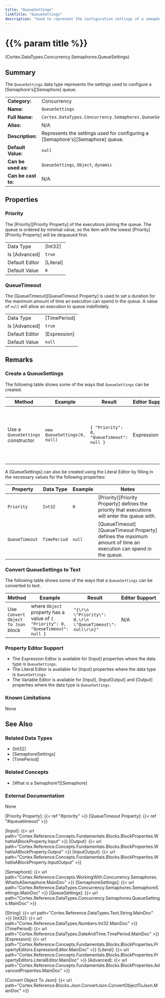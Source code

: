 ```yaml
---
title: "QueueSettings"
linkTitle: "QueueSettings"
description: "Used to represent the configuration settings of a semaphore's queue."
---
```


# {{% param title %}}

<p class="namespace">(Cortex.DataTypes.Concurrency.Semaphores.QueueSettings)</p>

## Summary

The `QueueSettings` data type represents the settings used to configure a [Semaphore's][Semaphore] queue.

| | |
|-|-|
| **Category:**          | Concurrency                                                  |
| **Name:**              | `QueueSettings`                                |
| **Full Name:**         | `Cortex.DataTypes.Concurrency.Semaphores.QueueSettings`         |
| **Alias:**             | N/A|
| **Description:**       | Represents the settings used for configuring a [Semaphore's][Semaphore] queue. |
| **Default Value:**     | `null`                             |
| **Can be used as:**    | `QueueSettings`, `Object`, `dynamic`           |
| **Can be cast to:**    | N/A |

## Properties

### Priority

The [Priority][Priority Property] of the executions joining the queue.
The queue is ordered by minimal value, so the item with the lowest [Priority][Priority Property] will be dequeued first.

| | |
|--------------------|---------------------------|
| Data Type | [Int32] |
| Is [Advanced] | `true` |
| Default Editor | [Literal] |
| Default Value | `0` |

### QueueTimeout

The [QueueTimeout][QueueTimeout Property] is used to set a duration for the maximum amount of time an execution can spend in the queue.
A value of `null` will allow an execution to queue indefinitely.

| | |
|--------------------|---------------------------|
| Data Type | [TimePeriod] |
| Is [Advanced] | `true` |
| Default Editor | [Expression] |
| Default Value | `null` |

## Remarks

### Create a QueueSettings

The following table shows some of the ways that `QueueSettings` can be created.

| Method | Example | Result | Editor&nbsp;Support | Notes |
|-|-|-|-|-|
| Use a `QueueSettings` constructor | `new QueueSettings(0, null)` | `{ "Priority": 0, "QueueTimeout": null }`| Expression | Creates a new [QueueSettings] that can be used to configure the functions of a [Semaphore's][Semaphore] queue. |

A [QueueSettings] can also be created using the Literal Editor by filling in the necessary values for the following properties:

| Property | Data Type | Example | Notes |
|-|-|-|-|
| `Priority` | `Int32` | `0` | [Priority][Priority Property] defines the priority that executions will enter the queue with. |
| `QueueTimeout` | `TimePeriod` | `null` | [QueueTimeout][QueueTimeout Property] defines the maximum amount of time an execution can spend in the queue. |

### Convert QueueSettings to Text

The following table shows some of the ways that a `QueueSettings` can be converted to text.

| Method | Example | Result | Editor&nbsp;Support | Notes |
|-|-|-|-|-|
| Use `Convert Object To Json` block | where `Object` property has a value of `{ "Priority": 0, "QueueTimeout": null }` | `"{\r\n  \"Priority\": 0,\r\n  \"QueueTimeout\": null\r\n}"`  | N/A |See [Convert Object To Json] |

### Property Editor Support

- The Expression Editor is available for [Input] properties where the data type is `QueueSettings`.
- The Literal Editor is available for [Input] properties where the data type is `QueueSettings`.
- The Variable Editor is available for [Input], [InputOutput] and [Output] properties where the data type is `QueueSettings`.

### Known Limitations

None

## See Also

### Related Data Types

- [Int32]
- [SemaphoreSettings]
- [TimePeriod]

### Related Concepts

- [What is a Semaphore?][Semaphore]

### External Documentation

None

[Priority Property]: {{< ref "#priority" >}}
[QueueTimeout Property]: {{< ref "#queuetimeout" >}}

[Input]: {{< url path="Cortex.Reference.Concepts.Fundamentals.Blocks.BlockProperties.WhatIsABlockProperty.Input" >}}
[Output]: {{< url path="Cortex.Reference.Concepts.Fundamentals.Blocks.BlockProperties.WhatIsABlockProperty.Output" >}}
[InputOutput]: {{< url path="Cortex.Reference.Concepts.Fundamentals.Blocks.BlockProperties.WhatIsABlockProperty.InputOutput" >}}

[Semaphore]: {{< url path="Cortex.Reference.Concepts.WorkingWith.Concurrency.Semaphores.WhatIsASemaphore.MainDoc" >}}
[SemaphoreSettings]: {{< url path="Cortex.Reference.DataTypes.Concurrency.Semaphores.SemaphoreSettings.MainDoc" >}}
[QueueSettings]: {{< url path="Cortex.Reference.DataTypes.Concurrency.Semaphores.QueueSettings.MainDoc" >}}

[String]: {{< url path="Cortex.Reference.DataTypes.Text.String.MainDoc" >}}
[Int32]: {{< url path="Cortex.Reference.DataTypes.Numbers.Int32.MainDoc" >}}
[TimePeriod]: {{< url path="Cortex.Reference.DataTypes.DateAndTime.TimePeriod.MainDoc" >}}
[Expression]: {{< url path="Cortex.Reference.Concepts.Fundamentals.Blocks.BlockProperties.PropertyEditors.ExpressionEditor.MainDoc" >}}
[Literal]: {{< url path="Cortex.Reference.Concepts.Fundamentals.Blocks.BlockProperties.PropertyEditors.LiteralEditor.MainDoc" >}}
[Advanced]: {{< url path="Cortex.Reference.Concepts.Fundamentals.Blocks.BlockProperties.AdvancedProperties.MainDoc" >}}

[Convert Object To Json]: {{< url path="Cortex.Reference.Blocks.Json.ConvertJson.ConvertObjectToJson.MainDoc" >}}
